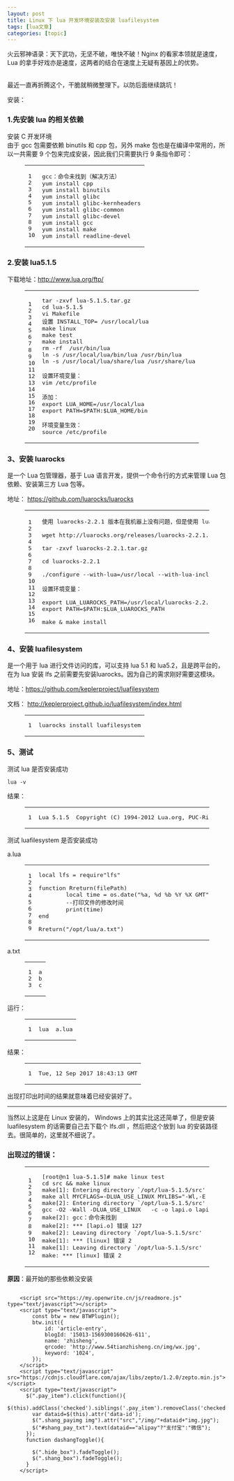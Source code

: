 ```yaml
---
layout: post
title: Linux 下 lua 开发环境安装及安装 luafilesystem 
tags: [lua文章]
categories: [topic]
---
```

<p>火云邪神语录：天下武功，无坚不破，唯快不破！Nginx 的看家本领就是速度，Lua 的拿手好戏亦是速度，这两者的结合在速度上无疑有基因上的优势。</p>
<p><img src="http://www.lua.org/images/lua.gif" alt=""/><br/><br/>最近一直再折腾这个，干脆就稍微整理下。以防后面继续跳坑！</p>
<p>安装：</p>
<h3 id="1-先安装-lua-的相关依赖"><a href="#1-先安装-lua-的相关依赖" class="headerlink" title="1.先安装 lua 的相关依赖"></a>1.先安装 lua 的相关依赖</h3><p>安装 C 开发环境<br/>由于 gcc 包需要依赖 binutils 和 cpp 包，另外 make 包也是在编译中常用的，所以一共需要 9 个包来完成安装，因此我们只需要执行 9 条指令即可：</p>
<figure class="highlight plain"><table><tbody><tr><td class="gutter"><pre><span class="line">1</span><br/><span class="line">2</span><br/><span class="line">3</span><br/><span class="line">4</span><br/><span class="line">5</span><br/><span class="line">6</span><br/><span class="line">7</span><br/><span class="line">8</span><br/><span class="line">9</span><br/><span class="line">10</span><br/></pre></td><td class="code"><pre><span class="line">gcc：命令未找到（解决方法）</span><br/><span class="line">yum install cpp</span><br/><span class="line">yum install binutils</span><br/><span class="line">yum install glibc</span><br/><span class="line">yum install glibc-kernheaders</span><br/><span class="line">yum install glibc-common</span><br/><span class="line">yum install glibc-devel</span><br/><span class="line">yum install gcc</span><br/><span class="line">yum install make</span><br/><span class="line">yum install readline-devel</span><br/></pre></td></tr></tbody></table></figure>
<h3 id="2-安装-lua5-1-5"><a href="#2-安装-lua5-1-5" class="headerlink" title="2.安装  lua5.1.5"></a>2.安装  lua5.1.5</h3><p>下载地址：<a href="http://www.lua.org/ftp/">http://www.lua.org/ftp/</a></p>
<figure class="highlight plain"><table><tbody><tr><td class="gutter"><pre><span class="line">1</span><br/><span class="line">2</span><br/><span class="line">3</span><br/><span class="line">4</span><br/><span class="line">5</span><br/><span class="line">6</span><br/><span class="line">7</span><br/><span class="line">8</span><br/><span class="line">9</span><br/><span class="line">10</span><br/><span class="line">11</span><br/><span class="line">12</span><br/><span class="line">13</span><br/><span class="line">14</span><br/><span class="line">15</span><br/><span class="line">16</span><br/><span class="line">17</span><br/><span class="line">18</span><br/><span class="line">19</span><br/><span class="line">20</span><br/></pre></td><td class="code"><pre><span class="line">tar -zxvf lua-5.1.5.tar.gz</span><br/><span class="line">cd lua-5.1.5</span><br/><span class="line">vi Makefile</span><br/><span class="line">设置 INSTALL_TOP= /usr/local/lua</span><br/><span class="line">make linux</span><br/><span class="line">make test</span><br/><span class="line">make install</span><br/><span class="line">rm -rf  /usr/bin/lua</span><br/><span class="line">ln -s /usr/local/lua/bin/lua /usr/bin/lua</span><br/><span class="line">ln -s /usr/local/lua/share/lua /usr/share/lua</span><br/><span class="line"></span><br/><span class="line">设置环境变量：</span><br/><span class="line">vim /etc/profile</span><br/><span class="line"></span><br/><span class="line">添加：</span><br/><span class="line">export LUA_HOME=/usr/local/lua</span><br/><span class="line">export PATH=$PATH:$LUA_HOME/bin</span><br/><span class="line"></span><br/><span class="line">环境变量生效：</span><br/><span class="line">source /etc/profile</span><br/></pre></td></tr></tbody></table></figure>
<h3 id="3、安装-luarocks"><a href="#3、安装-luarocks" class="headerlink" title="3、安装  luarocks"></a>3、安装  luarocks</h3><p>是一个 Lua 包管理器，基于 Lua 语言开发，提供一个命令行的方式来管理 Lua 包依赖、安装第三方 Lua 包等。</p>
<p>地址： <a href="https://github.com/luarocks/luarocks">https://github.com/luarocks/luarocks</a></p>
<figure class="highlight plain"><table><tbody><tr><td class="gutter"><pre><span class="line">1</span><br/><span class="line">2</span><br/><span class="line">3</span><br/><span class="line">4</span><br/><span class="line">5</span><br/><span class="line">6</span><br/><span class="line">7</span><br/><span class="line">8</span><br/><span class="line">9</span><br/><span class="line">10</span><br/><span class="line">11</span><br/><span class="line">12</span><br/><span class="line">13</span><br/><span class="line">14</span><br/><span class="line">15</span><br/><span class="line">16</span><br/></pre></td><td class="code"><pre><span class="line">使用 luarocks-2.2.1 版本在我机器上没有问题，但是使用 luarocks-2.4.2 出现问题</span><br/><span class="line"></span><br/><span class="line">wget http://luarocks.org/releases/luarocks-2.2.1.tar.gz</span><br/><span class="line"></span><br/><span class="line">tar -zxvf luarocks-2.2.1.tar.gz</span><br/><span class="line"></span><br/><span class="line">cd luarocks-2.2.1</span><br/><span class="line"></span><br/><span class="line">./configure --with-lua=/usr/local --with-lua-include=/usr/local/lua/include</span><br/><span class="line"></span><br/><span class="line">设置环境变量：</span><br/><span class="line"></span><br/><span class="line">export LUA_LUAROCKS_PATH=/usr/local/luarocks-2.2.1</span><br/><span class="line">export PATH=$PATH:$LUA_LUAROCKS_PATH</span><br/><span class="line"></span><br/><span class="line">make &amp; make install</span><br/></pre></td></tr></tbody></table></figure>
<h3 id="4、安装-luafilesystem"><a href="#4、安装-luafilesystem" class="headerlink" title="4、安装  luafilesystem"></a>4、安装  luafilesystem</h3><p>是一个用于 lua 进行文件访问的库，可以支持 lua 5.1 和 lua5.2，且是跨平台的，在为 lua 安装 lfs 之前需要先安装luarocks。因为自己的需求刚好需要这模块。</p>
<p>地址：<a href="https://github.com/keplerproject/luafilesystem">https://github.com/keplerproject/luafilesystem</a></p>
<p>文档： <a href="http://keplerproject.github.io/luafilesystem/index.html">http://keplerproject.github.io/luafilesystem/index.html</a></p>
<figure class="highlight plain"><table><tbody><tr><td class="gutter"><pre><span class="line">1</span><br/></pre></td><td class="code"><pre><span class="line">luarocks install luafilesystem</span><br/></pre></td></tr></tbody></table></figure>
<h3 id="5、测试"><a href="#5、测试" class="headerlink" title="5、测试"></a>5、测试</h3><p>测试 lua 是否安装成功</p>
<p><code>lua -v</code></p>
<p>结果：</p>
<figure class="highlight plain"><table><tbody><tr><td class="gutter"><pre><span class="line">1</span><br/></pre></td><td class="code"><pre><span class="line">Lua 5.1.5  Copyright (C) 1994-2012 Lua.org, PUC-Rio</span><br/></pre></td></tr></tbody></table></figure>
<p>测试 luafilesystem 是否安装成功</p>
<p>a.lua</p>
<figure class="highlight plain"><table><tbody><tr><td class="gutter"><pre><span class="line">1</span><br/><span class="line">2</span><br/><span class="line">3</span><br/><span class="line">4</span><br/><span class="line">5</span><br/><span class="line">6</span><br/><span class="line">7</span><br/><span class="line">8</span><br/><span class="line">9</span><br/></pre></td><td class="code"><pre><span class="line">local lfs = require&#34;lfs&#34;</span><br/><span class="line"></span><br/><span class="line">function Rreturn(filePath)</span><br/><span class="line">        local time = os.date(&#34;%a, %d %b %Y %X GMT&#34;, lfs.attributes(filePath).modification)</span><br/><span class="line">        --打印文件的修改时间</span><br/><span class="line">        print(time)</span><br/><span class="line">end</span><br/><span class="line"></span><br/><span class="line">Rreturn(&#34;/opt/lua/a.txt&#34;)</span><br/></pre></td></tr></tbody></table></figure>
<p>a.txt</p>
<figure class="highlight plain"><table><tbody><tr><td class="gutter"><pre><span class="line">1</span><br/><span class="line">2</span><br/><span class="line">3</span><br/></pre></td><td class="code"><pre><span class="line">a</span><br/><span class="line">b</span><br/><span class="line">c</span><br/></pre></td></tr></tbody></table></figure>
<p>运行：</p>
<figure class="highlight plain"><table><tbody><tr><td class="gutter"><pre><span class="line">1</span><br/></pre></td><td class="code"><pre><span class="line">lua  a.lua</span><br/></pre></td></tr></tbody></table></figure>
<p>结果：</p>
<figure class="highlight plain"><table><tbody><tr><td class="gutter"><pre><span class="line">1</span><br/></pre></td><td class="code"><pre><span class="line">Tue, 12 Sep 2017 18:43:13 GMT</span><br/></pre></td></tr></tbody></table></figure>
<p>出现打印出时间的结果就意味着已经安装好了。</p>
<hr/>
<p>当然以上这是在 Linux 安装的， Windows 上的其实比这还简单了，但是安装 luafilesystem 的话需要自己去下载个 lfs.dll ，然后把这个放到 lua 的安装路径去。很简单的，这里就不细说了。</p>
<h3 id="出现过的错误："><a href="#出现过的错误：" class="headerlink" title="出现过的错误："></a>出现过的错误：</h3><figure class="highlight plain"><table><tbody><tr><td class="gutter"><pre><span class="line">1</span><br/><span class="line">2</span><br/><span class="line">3</span><br/><span class="line">4</span><br/><span class="line">5</span><br/><span class="line">6</span><br/><span class="line">7</span><br/><span class="line">8</span><br/><span class="line">9</span><br/><span class="line">10</span><br/><span class="line">11</span><br/><span class="line">12</span><br/></pre></td><td class="code"><pre><span class="line">[root@n1 lua-5.1.5]# make linux test</span><br/><span class="line">cd src &amp;&amp; make linux</span><br/><span class="line">make[1]: Entering directory `/opt/lua-5.1.5/src&#39;</span><br/><span class="line">make all MYCFLAGS=-DLUA_USE_LINUX MYLIBS=&#34;-Wl,-E -ldl -lreadline -lhistory -lncurses&#34;</span><br/><span class="line">make[2]: Entering directory `/opt/lua-5.1.5/src&#39;</span><br/><span class="line">gcc -O2 -Wall -DLUA_USE_LINUX   -c -o lapi.o lapi.c</span><br/><span class="line">make[2]: gcc：命令未找到</span><br/><span class="line">make[2]: *** [lapi.o] 错误 127</span><br/><span class="line">make[2]: Leaving directory `/opt/lua-5.1.5/src&#39;</span><br/><span class="line">make[1]: *** [linux] 错误 2</span><br/><span class="line">make[1]: Leaving directory `/opt/lua-5.1.5/src&#39;</span><br/><span class="line">make: *** [linux] 错误 2</span><br/></pre></td></tr></tbody></table></figure>
<p><strong>原因</strong>：最开始的那些依赖没安装</p>
<p><img src="https://ws3.sinaimg.cn/large/006tNc79gy1fp3jkmizmpj30o00didgn.jpg" alt=""/></p>

      
      
        
        <script src="https://my.openwrite.cn/js/readmore.js" type="text/javascript"></script>
        <script type="text/javascript">
            const btw = new BTWPlugin();
            btw.init({
                id: 'article-entry',
                blogId: '15013-1569300160626-611',
                name: 'zhisheng',
                qrcode: 'http://www.54tianzhisheng.cn/img/wx.jpg',
                keyword: '1024',
            });
        </script>
        <script type="text/javascript" src="https://cdnjs.cloudflare.com/ajax/libs/zepto/1.2.0/zepto.min.js"></script>
        <script type="text/javascript">
          $(".pay_item").click(function(){
            $(this).addClass('checked').siblings('.pay_item').removeClass('checked');
            var dataid=$(this).attr('data-id');
            $(".shang_payimg img").attr("src","/img/"+dataid+"img.jpg");
            $("#shang_pay_txt").text(dataid=="alipay"?"支付宝":"微信");
          });
          function dashangToggle(){

            $(".hide_box").fadeToggle();
            $(".shang_box").fadeToggle();
          }
        </script>